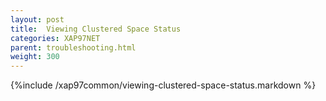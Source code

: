 ```yaml
---
layout: post
title:  Viewing Clustered Space Status
categories: XAP97NET
parent: troubleshooting.html
weight: 300
---
```


{%include /xap97common/viewing-clustered-space-status.markdown %}
